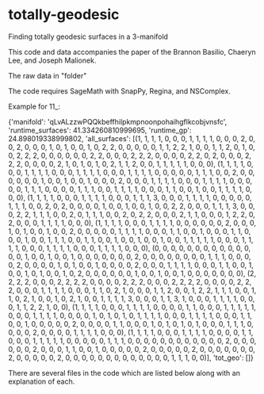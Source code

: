 # totally-geodesic
Finding totally geodesic surfaces in a 3-manifold

This code and data accompanies the paper of the Brannon Basilio, Chaeryn Lee, and Joseph Malionek.

The raw data in "folder" 

The code requires SageMath with SnapPy, Regina, and NSComplex. 

Example for 11_:

\{'manifold': 'qLvALzzwPQQkbeffhilpkmpnoonpohaihgflkcobjvnsfc', 'runtime_surfaces': 41.334260810999695, 'runtime_gp': 24.898019338999802, 'all_surfaces': \[(1, 1, 1, 1, 0, 0, 0, 1, 1, 1, 1, 0, 0, 0, 2, 0, 0, 2, 0, 0, 0, 1, 0, 1, 0, 0, 1, 0, 2, 2, 0, 0, 0, 0, 0, 1, 1, 2, 2, 1, 0, 0, 1, 1, 2, 0, 1, 0, 0, 2, 2, 2, 0, 0, 0, 0, 0, 0, 2, 2, 0, 0, 0, 2, 2, 2, 0, 0, 0, 0, 2, 2, 0, 2, 0, 0, 0, 2, 2, 2, 0, 0, 0, 0, 2, 1, 0, 1, 0, 1, 0, 2, 1, 1, 2, 0, 0, 1, 1, 1, 1, 1, 0, 0, 0), (1, 1, 1, 1, 0, 0, 0, 1, 1, 1, 1, 0, 0, 0, 1, 1, 1, 1, 0, 0, 0, 1, 1, 1, 1, 0, 0, 0, 0, 0, 1, 1, 1, 0, 0, 2, 0, 0, 0, 0, 0, 0, 1, 0, 0, 1, 0, 0, 1, 0, 0, 0, 2, 0, 0, 0, 1, 1, 1, 1, 0, 0, 0, 1, 1, 1, 1, 0, 0, 0, 0, 0, 1, 1, 1, 0, 0, 0, 0, 1, 1, 1, 0, 0, 1, 1, 1, 1, 0, 0, 0, 1, 1, 0, 0, 1, 0, 0, 1, 1, 1, 1, 0, 0, 0), (1, 1, 1, 1, 0, 0, 0, 1, 1, 1, 1, 0, 0, 0, 1, 1, 1, 3, 0, 0, 0, 1, 1, 1, 1, 0, 0, 0, 0, 0, 1, 1, 1, 0, 0, 2, 0, 2, 0, 0, 0, 0, 1, 0, 0, 1, 0, 0, 1, 0, 0, 2, 2, 0, 0, 0, 1, 1, 1, 3, 0, 0, 0, 2, 2, 1, 1, 1, 0, 0, 2, 0, 1, 1, 1, 0, 0, 2, 0, 2, 2, 0, 0, 0, 2, 1, 1, 0, 0, 0, 1, 2, 2, 0, 2, 0, 0, 0, 1, 1, 1, 1, 0, 0, 0), (1, 1, 1, 1, 0, 0, 0, 1, 1, 1, 1, 0, 0, 0, 0, 0, 0, 2, 0, 0, 0, 1, 0, 1, 0, 0, 1, 0, 0, 2, 0, 0, 0, 0, 0, 1, 1, 1, 1, 0, 0, 0, 1, 1, 0, 0, 1, 0, 0, 0, 1, 1, 0, 0, 0, 1, 0, 0, 1, 1, 1, 0, 0, 1, 1, 0, 0, 1, 0, 0, 1, 0, 0, 1, 0, 0, 1, 1, 1, 1, 1, 0, 0, 0, 1, 1, 1, 1, 0, 0, 0, 1, 1, 1, 1, 0, 0, 0, 1, 1, 1, 1, 0, 0, 0), (0, 0, 0, 0, 0, 0, 0, 0, 0, 0, 0, 0, 0, 0, 1, 0, 0, 1, 0, 0, 1, 0, 0, 0, 0, 0, 0, 0, 2, 0, 0, 0, 0, 0, 0, 0, 0, 1, 1, 1, 0, 0, 0, 0, 2, 0, 0, 0, 0, 1, 0, 1, 0, 0, 1, 0, 0, 0, 0, 2, 0, 0, 0, 1, 1, 1, 1, 0, 0, 0, 1, 1, 0, 0, 1, 0, 0, 1, 0, 1, 0, 0, 1, 0, 2, 0, 0, 0, 0, 0, 0, 1, 0, 0, 1, 0, 0, 1, 0, 0, 0, 0, 0, 0, 0), (2, 2, 2, 2, 0, 0, 0, 2, 2, 2, 2, 0, 0, 0, 0, 2, 2, 2, 0, 0, 0, 2, 2, 2, 2, 0, 0, 0, 0, 2, 2, 2, 0, 0, 0, 1, 1, 1, 1, 0, 0, 0, 1, 1, 0, 2, 1, 0, 0, 0, 1, 1, 2, 0, 0, 1, 2, 2, 1, 1, 1, 0, 0, 1, 1, 0, 2, 1, 0, 0, 1, 0, 2, 1, 0, 0, 1, 1, 1, 1, 3, 0, 0, 0, 1, 1, 3, 1, 0, 0, 0, 1, 1, 1, 1, 0, 0, 0, 1, 1, 2, 2, 1, 0, 0), (1, 1, 1, 1, 0, 0, 0, 1, 1, 1, 1, 0, 0, 0, 0, 1, 1, 0, 0, 0, 1, 1, 1, 1, 1, 0, 0, 0, 1, 1, 1, 1, 0, 0, 0, 0, 1, 0, 1, 0, 1, 0, 1, 1, 1, 1, 0, 0, 0, 1, 1, 1, 1, 0, 0, 0, 1, 1, 0, 0, 1, 0, 0, 0, 0, 0, 2, 0, 0, 0, 0, 1, 1, 0, 0, 0, 1, 0, 1, 0, 1, 0, 1, 0, 0, 0, 1, 1, 1, 0, 0, 0, 0, 2, 0, 0, 0, 0, 1, 1, 1, 1, 0, 0, 0), (1, 1, 1, 1, 0, 0, 0, 1, 1, 1, 1, 0, 0, 0, 0, 1, 1, 0, 0, 0, 1, 1, 1, 1, 1, 0, 0, 0, 0, 0, 1, 1, 1, 0, 0, 0, 0, 0, 0, 0, 0, 0, 0, 0, 0, 2, 0, 0, 0, 0, 0, 0, 2, 0, 0, 0, 1, 1, 0, 0, 1, 0, 0, 0, 0, 0, 2, 0, 0, 0, 0, 0, 2, 0, 0, 0, 0, 0, 0, 0, 2, 0, 0, 0, 0, 0, 2, 0, 0, 0, 0, 0, 0, 0, 0, 0, 0, 0, 0, 0, 1, 1, 1, 0, 0)\], 'tot_geo': \[\]\}

There are several files in the code which are listed below along with an explanation of each. 

